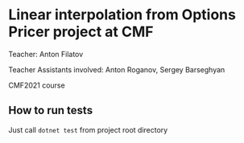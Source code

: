 # Linear interpolation from Options Pricer project at CMF

Teacher: Anton Filatov

Teacher Assistants involved: Anton Roganov, Sergey Barseghyan

CMF2021 course

## How to run tests

Just call ``dotnet test`` from project root directory 
